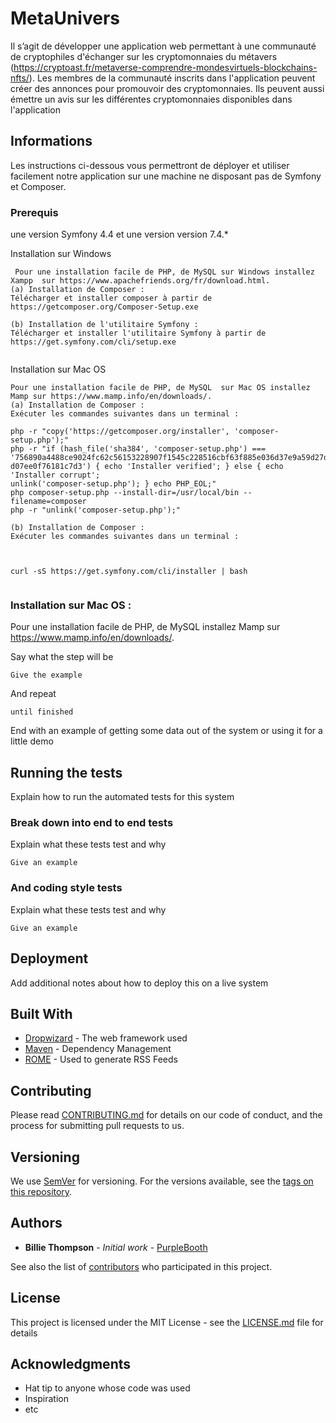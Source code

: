 # MetaUnivers



Il s’agit de développer une application web permettant à une communauté de cryptophiles
d'échanger sur les cryptomonnaies du métavers (https://cryptoast.fr/metaverse-comprendre-mondesvirtuels-blockchains-nfts/). Les membres de la communauté inscrits dans l'application peuvent créer
des annonces pour promouvoir des cryptomonnaies. Ils peuvent aussi émettre un avis sur les
différentes cryptomonnaies disponibles dans l'application

## Informations 

Les instructions ci-dessous vous permettront de déployer et utiliser facilement notre application sur une machine ne disposant pas  de Symfony et 
Composer.

### Prerequis 

une version Symfony 4.4 et  une version version 7.4.*

Installation sur Windows
```
 Pour une installation facile de PHP, de MySQL sur Windows installez Xampp  sur https://www.apachefriends.org/fr/download.html.
(a) Installation de Composer :
Télécharger et installer composer à partir de https://getcomposer.org/Composer-Setup.exe

(b) Installation de l'utilitaire Symfony :
Télécharger et installer l'utilitaire Symfony à partir de https://get.symfony.com/cli/setup.exe


```
Installation sur Mac OS 
```
Pour une installation facile de PHP, de MySQL  sur Mac OS installez Mamp sur https://www.mamp.info/en/downloads/. 
(a) Installation de Composer :
Exécuter les commandes suivantes dans un terminal :

php -r "copy('https://getcomposer.org/installer', 'composer-setup.php');"
php -r "if (hash_file('sha384', 'composer-setup.php') ===
'756890a4488ce9024fc62c56153228907f1545c228516cbf63f885e036d37e9a59d27d63f46af1d4
d07ee0f76181c7d3') { echo 'Installer verified'; } else { echo 'Installer corrupt';
unlink('composer-setup.php'); } echo PHP_EOL;"
php composer-setup.php --install-dir=/usr/local/bin --filename=composer
php -r "unlink('composer-setup.php');"

(b) Installation de Composer :
Exécuter les commandes suivantes dans un terminal :



curl -sS https://get.symfony.com/cli/installer | bash


```
### Installation sur  Mac OS :

Pour une installation facile de PHP, de MySQL installez Mamp sur https://www.mamp.info/en/downloads/. 


Say what the step will be

```
Give the example
```

And repeat

```
until finished
```

End with an example of getting some data out of the system or using it for a little demo

## Running the tests

Explain how to run the automated tests for this system

### Break down into end to end tests

Explain what these tests test and why

```
Give an example
```

### And coding style tests

Explain what these tests test and why

```
Give an example
```

## Deployment

Add additional notes about how to deploy this on a live system

## Built With

* [Dropwizard](http://www.dropwizard.io/1.0.2/docs/) - The web framework used
* [Maven](https://maven.apache.org/) - Dependency Management
* [ROME](https://rometools.github.io/rome/) - Used to generate RSS Feeds

## Contributing

Please read [CONTRIBUTING.md](https://gist.github.com/PurpleBooth/b24679402957c63ec426) for details on our code of conduct, and the process for submitting pull requests to us.

## Versioning

We use [SemVer](http://semver.org/) for versioning. For the versions available, see the [tags on this repository](https://github.com/your/project/tags). 

## Authors

* **Billie Thompson** - *Initial work* - [PurpleBooth](https://github.com/PurpleBooth)

See also the list of [contributors](https://github.com/your/project/contributors) who participated in this project.

## License

This project is licensed under the MIT License - see the [LICENSE.md](LICENSE.md) file for details

## Acknowledgments

* Hat tip to anyone whose code was used
* Inspiration
* etc
